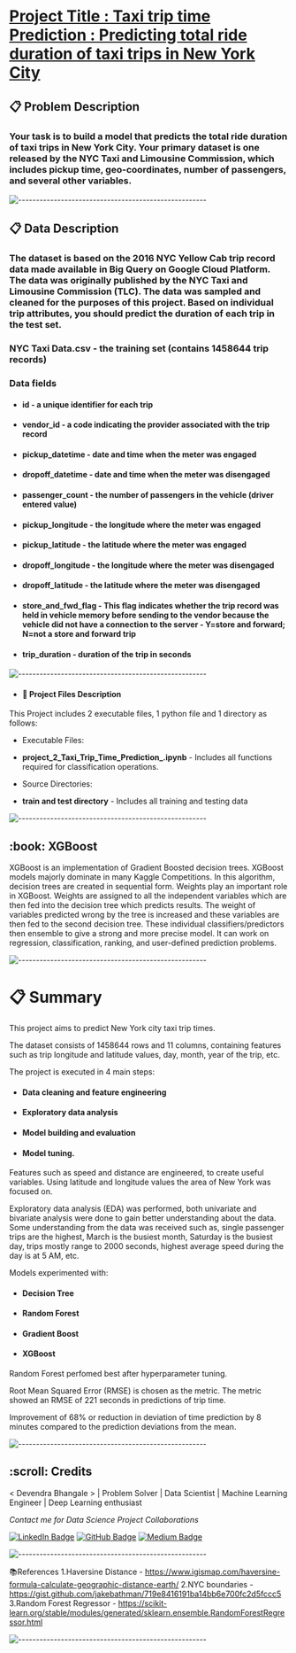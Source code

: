 # <b><u> Project Title : Taxi trip time Prediction : Predicting total ride duration of taxi trips in New York City</u></b>

## 📋<b> Problem Description </b>

### Your task is to build a model that predicts the total ride duration of taxi trips in New York City. Your primary dataset is one released by the NYC Taxi and Limousine Commission, which includes pickup time, geo-coordinates, number of passengers, and several other variables.

![-----------------------------------------------------](https://raw.githubusercontent.com/andreasbm/readme/master/assets/lines/rainbow.png)

## 📋<b> Data Description </b>

### The dataset is based on the 2016 NYC Yellow Cab trip record data made available in Big Query on Google Cloud Platform. The data was originally published by the NYC Taxi and Limousine Commission (TLC). The data was sampled and cleaned for the purposes of this project. Based on individual trip attributes, you should predict the duration of each trip in the test set.

### <b>NYC Taxi Data.csv</b> - the training set (contains 1458644 trip records)


### Data fields
* #### id - a unique identifier for each trip
* #### vendor_id - a code indicating the provider associated with the trip record
* #### pickup_datetime - date and time when the meter was engaged
* #### dropoff_datetime - date and time when the meter was disengaged
* #### passenger_count - the number of passengers in the vehicle (driver entered value)
* #### pickup_longitude - the longitude where the meter was engaged
* #### pickup_latitude - the latitude where the meter was engaged
* #### dropoff_longitude - the longitude where the meter was disengaged
* #### dropoff_latitude - the latitude where the meter was disengaged
* #### store_and_fwd_flag - This flag indicates whether the trip record was held in vehicle memory before sending to the vendor because the vehicle did not have a connection to the server - Y=store and forward; N=not a store and forward trip
* #### trip_duration - duration of the trip in seconds

![-----------------------------------------------------](https://raw.githubusercontent.com/andreasbm/readme/master/assets/lines/rainbow.png)

* #### :floppy_disk: Project Files Description</h2>

This Project includes 2 executable files, 1  python file and 1 directory as follows:</p>
- Executable Files:

  <li><b>project_2_Taxi_Trip_Time_Prediction_.ipynb</b> - Includes all functions required for classification operations.</li>
  
- Source Directories:</h4>

  <li><b>train and test directory</b> - Includes all training and testing data </li>

  
![-----------------------------------------------------](https://raw.githubusercontent.com/andreasbm/readme/master/assets/lines/rainbow.png)  

<h2>:book: XGBoost </h2>
  
  XGBoost is an implementation of Gradient Boosted decision trees. XGBoost models majorly dominate in many Kaggle Competitions.
In this algorithm, decision trees are created in sequential form. Weights play an important role in XGBoost. Weights are assigned to all the independent variables which are then fed into the decision tree which predicts results. The weight of variables predicted wrong by the tree is increased and these variables are then fed to the second decision tree. These individual classifiers/predictors then ensemble to give a strong and more precise model. It can work on regression, classification, ranking, and user-defined prediction problems.

![-----------------------------------------------------](https://raw.githubusercontent.com/andreasbm/readme/master/assets/lines/rainbow.png) 

# 📋 Summary
This project aims to predict New York city taxi trip times.

The dataset consists of 1458644 rows and 11 columns, containing features such as trip longitude and latitude values, day, month, year of the trip, etc.

The project is executed in 4 main steps:

* #### Data cleaning and feature engineering
* #### Exploratory data analysis
* #### Model building and evaluation
* #### Model tuning.

Features such as speed and distance are engineered, to create useful variables. Using latitude and longitude values the area of New York was focused on.

Exploratory data analysis (EDA) was performed, both univariate and bivariate analysis were done to gain better understanding about the data. Some understanding from the data was received such as, single passenger trips are the highest, March is the busiest month, Saturday is the busiest day, trips mostly range to 2000 seconds, highest average speed during the day is at 5 AM, etc.

Models experimented with:

* #### Decision Tree
* #### Random Forest
* #### Gradient Boost
* #### XGBoost

Random Forest perfomed best after hyperparameter tuning.

Root Mean Squared Error (RMSE) is chosen as the metric. The metric showed an RMSE of 221 seconds in predictions of trip time.

Improvement of 68% or reduction in deviation of time prediction by 8 minutes compared to the prediction deviations from the mean.

![-----------------------------------------------------](https://raw.githubusercontent.com/andreasbm/readme/master/assets/lines/rainbow.png)

<h2 id="credits"> :scroll: Credits</h2>

< Devendra Bhangale > | Problem Solver | Data Scientist | Machine Learning Engineer | Deep Learning enthusiast

<p> <i> Contact me for Data Science Project Collaborations</i></p>

[![LinkedIn Badge](https://img.shields.io/badge/LinkedIn-0077B5?style=for-the-badge&logo=linkedin&logoColor=white)](https://www.linkedin.com/in/devendra-bhangale-b326a1169/)
[![GitHub Badge](https://img.shields.io/badge/GitHub-100000?style=for-the-badge&logo=github&logoColor=white)](https://github.com/Deven876)
[![Medium Badge](https://img.shields.io/badge/Medium-1DA1F2?style=for-the-badge&logo=medium&logoColor=white)](https://medium.com/@devabhangale)


![-----------------------------------------------------](https://raw.githubusercontent.com/andreasbm/readme/master/assets/lines/rainbow.png)

📚References
1.Haversine Distance - https://www.igismap.com/haversine-formula-calculate-geographic-distance-earth/
2.NYC boundaries - https://gist.github.com/jakebathman/719e8416191ba14bb6e700fc2d5fccc5
3.Random Forest Regressor - https://scikit-learn.org/stable/modules/generated/sklearn.ensemble.RandomForestRegressor.html


![-----------------------------------------------------](https://raw.githubusercontent.com/andreasbm/readme/master/assets/lines/rainbow.png)
